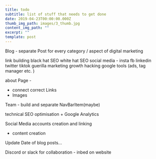```yaml
---
title: todo
subtitle: list of stuff that needs to get done
date: 2019-04-23T00:00:00.000Z
thumb_img_path: images/3_thumb.jpg
content_img_path: ""
excerpt: ""
template: post
---
```

Blog - separate Post for every category / aspect of digital marketing

link building
black hat SEO white hat SEO
social media  - insta fb linkedin twitter tiktok 
guerilla marketing
growth hacking
google tools (ads, tag manager etc. )



about Page - 
  - connect correct Links
  - Images


Team - build and separate NavBarItem(maybe)

technical SEO optimisation + Google Analytics 

Social Media accounts creation and linking
  - content creation

Update Date of blog posts...

Discord or slack  for collaboration - inbed on website






